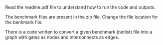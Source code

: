 Read the readme.pdf file to understand how to run the code and outputs.

The benchmark files are present in the zip file. Change the file location for the benhmark file.

There is a code written to convert a given benchmark (netlist) file into a graph with gates as nodes and interconnects as edges. 
